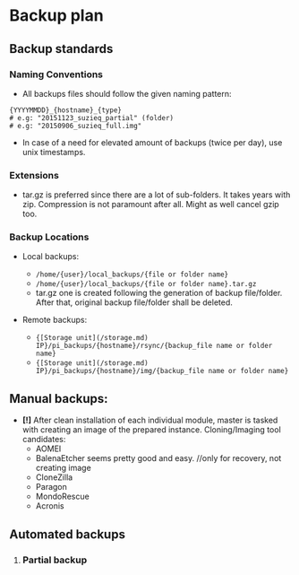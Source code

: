 # <a name="backup-plan"></a> Backup plan

## Backup standards




### Naming Conventions
- All backups files should follow the given naming pattern:
```
{YYYYMMDD}_{hostname}_{type}
# e.g: "20151123_suzieq_partial" (folder)
# e.g: "20150906_suzieq_full.img"
```

- In case of a need for elevated amount of backups (twice per day), use unix timestamps.

### Extensions
- tar.gz is preferred since there are a lot of sub-folders. It takes years with zip. Compression is not paramount after all. Might as well cancel gzip too. 


### Backup Locations
- Local backups: 
  - ```/home/{user}/local_backups/{file or folder name}```
  - ```/home/{user}/local_backups/{file or folder name}.tar.gz```
  - tar.gz one is created following the generation of backup file/folder. After that, original backup file/folder shall be deleted.


- Remote backups:
  - ```{[Storage unit](/storage.md) IP}/pi_backups/{hostname}/rsync/{backup_file name or folder name}```
  - ```{[Storage unit](/storage.md) IP}/pi_backups/{hostname}/img/{backup_file name or folder name}```
  


## Manual backups:

- **[!]** After clean installation of each individual module, master is tasked with creating an image of the prepared instance. Cloning/Imaging tool candidates:
    - AOMEI
    - BalenaEtcher seems pretty good and easy. //only for recovery, not creating image
    - CloneZilla
    - Paragon
    - MondoRescue
    - Acronis
   
## Automated backups

1. ### Partial backup